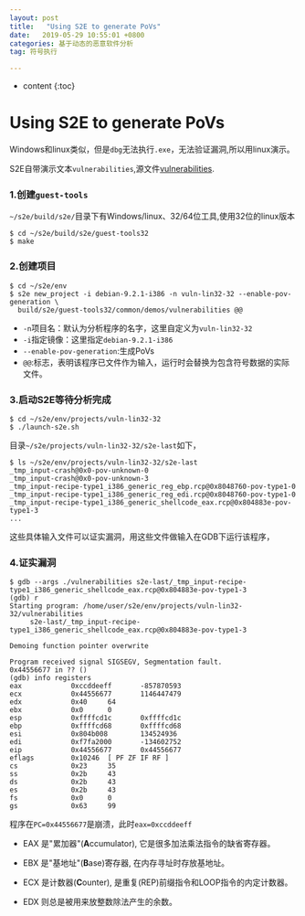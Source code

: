 ```yaml
---
layout: post
title:   "Using S2E to generate PoVs"
date:   2019-05-29 10:55:01 +0800
categories: 基于动态的恶意软件分析
tag: 符号执行

---
```

* content
{:toc}


# Using S2E to generate PoVs

Windows和linux类似，但是`dbg`无法执行`.exe`，无法验证漏洞,所以用linux演示。

S2E自带演示文本`vulnerabilities`,源文件[vulnerabilities](https://github.com/S2E/guest-tools/blob/master/common/demos/vulnerabilities.c).

### 1.创建`guest-tools`

`~/s2e/build/s2e/`目录下有Windows/linux、32/64位工具,使用32位的linux版本

```shell
$ cd ~/s2e/build/s2e/guest-tools32
$ make
```

### 2.创建项目

```shell
$ cd ~/s2e/env
$ s2e new_project -i debian-9.2.1-i386 -n vuln-lin32-32 --enable-pov-generation \
  build/s2e/guest-tools32/common/demos/vulnerabilities @@
```

* `-n`项目名：默认为分析程序的名字，这里自定义为`vuln-lin32-32`
* `-i`指定镜像：这里指定`debian-9.2.1-i386`
* `--enable-pov-generation`:生成PoVs
* `@@`:标志，表明该程序已文件作为输入，运行时会替换为包含符号数据的实际文件。

### 3.启动S2E等待分析完成

```shell
$ cd ~/s2e/env/projects/vuln-lin32-32
$ ./launch-s2e.sh
```

目录`~/s2e/projects/vuln-lin32-32/s2e-last`如下，

```shell
$ ls ~/s2e/env/projects/vuln-lin32-32/s2e-last
_tmp_input-crash@0x0-pov-unknown-0
_tmp_input-crash@0x0-pov-unknown-3
_tmp_input-recipe-type1_i386_generic_reg_ebp.rcp@0x8048760-pov-type1-0
_tmp_input-recipe-type1_i386_generic_reg_edi.rcp@0x8048760-pov-type1-0
_tmp_input-recipe-type1_i386_generic_shellcode_eax.rcp@0x804883e-pov-type1-3
...
```

这些具体输入文件可以证实漏洞，用这些文件做输入在GDB下运行该程序，

### 4.证实漏洞

```shell
$ gdb --args ./vulnerabilities s2e-last/_tmp_input-recipe-type1_i386_generic_shellcode_eax.rcp@0x804883e-pov-type1-3
(gdb) r
Starting program: /home/user/s2e/env/projects/vuln-lin32-32/vulnerabilities
     s2e-last/_tmp_input-recipe-type1_i386_generic_shellcode_eax.rcp@0x804883e-pov-type1-3

Demoing function pointer overwrite

Program received signal SIGSEGV, Segmentation fault.
0x44556677 in ?? ()
(gdb) info registers
eax            0xccddeeff       -857870593
ecx            0x44556677       1146447479
edx            0x40     64
ebx            0x0      0
esp            0xffffcd1c       0xffffcd1c
ebp            0xffffcd68       0xffffcd68
esi            0x804b008        134524936
edi            0xf7fa2000       -134602752
eip            0x44556677       0x44556677
eflags         0x10246  [ PF ZF IF RF ]
cs             0x23     35
ss             0x2b     43
ds             0x2b     43
es             0x2b     43
fs             0x0      0
gs             0x63     99

```

程序在`PC=0x44556677`是崩溃，此时`eax=0xccddeeff`

* EAX 是"累加器"(**A**ccumulator), 它是很多加法乘法指令的缺省寄存器。

* EBX 是"基地址"(**B**ase)寄存器, 在内存寻址时存放基地址。

* ECX 是计数器(**C**ounter), 是重复(REP)前缀指令和LOOP指令的内定计数器。

* EDX 则总是被用来放整数除法产生的余数。

